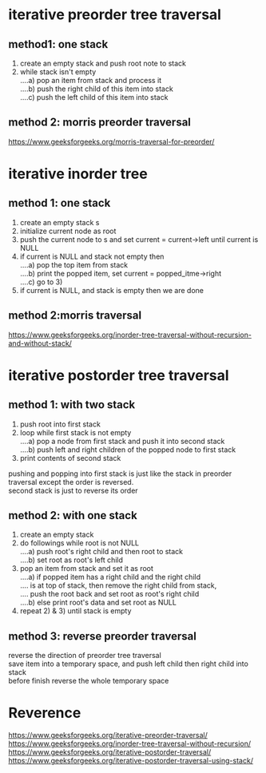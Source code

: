 # iterative preorder tree traversal
## method1: one stack
1) create an empty stack and push root note to stack
2) while stack isn't empty   
....a) pop an item from stack and process it   
....b) push the right child of this item into stack   
....c) push the left child of this item into stack

## method 2: morris preorder traversal
https://www.geeksforgeeks.org/morris-traversal-for-preorder/

# iterative inorder tree 
## method 1: one stack
1) create an empty stack s  
2) initialize current node as root  
3) push the current node to s and set current = current->left until current is NULL
4) if current is NULL and stack not empty then  
....a) pop the top item from stack  
....b) print the popped item, set current = popped_itme->right  
....c) go to 3)  
5) if current is NULL, and stack is empty then we are done  

## method 2:morris traversal
https://www.geeksforgeeks.org/inorder-tree-traversal-without-recursion-and-without-stack/

# iterative postorder tree traversal

## method 1: with two stack
1) push root into first stack  
2) loop while first stack is not empty  
....a) pop a node from first stack and push it into second stack  
....b) push left and right children of the popped node to first stack  
3) print contents of second stack  

pushing and popping into first stack is just like the stack in preorder traversal except the order is reversed.  
second stack is just to reverse its order

## method 2: with one stack
1) create an empty stack  
2) do followings while root is not NULL  
....a) push root's right child and then root to stack  
....b) set root as root's left child  
3) pop an item from stack and set it as root  
....a) if popped item has a right child and the right child  
....   is at top of stack, then remove the right child from stack,  
....   push the root back and set root as root's right child  
....b) else print root's data and set root as NULL  
4) repeat 2) & 3) until stack is empty  

## method 3: reverse preorder traversal
reverse the direction of preorder tree traversal  
save item into a temporary space, and push left child then right child into stack  
before finish reverse the whole temporary space

# Reverence
https://www.geeksforgeeks.org/iterative-preorder-traversal/  
https://www.geeksforgeeks.org/inorder-tree-traversal-without-recursion/  
https://www.geeksforgeeks.org/iterative-postorder-traversal/  
https://www.geeksforgeeks.org/iterative-postorder-traversal-using-stack/  
